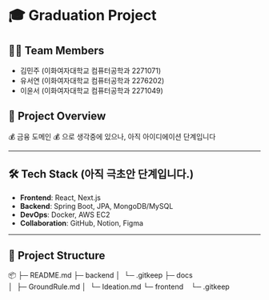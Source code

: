 # 🎓 Graduation Project

## 👩‍💻 Team Members

- 김민주 (이화여자대학교 컴퓨터공학과 2271071)
- 유서연 (이화여자대학교 컴퓨터공학과 2276202)
- 이윤서 (이화여자대학교 컴퓨터공학과 2271049)

## 📌 Project Overview

💰 금융 도메인 💰 으로 생각중에 있으나, 아직 아이디에이션 단계입니다

---

## 🛠️ Tech Stack (아직 극초안 단계입니다.)

- **Frontend**: React, Next.js
- **Backend**: Spring Boot, JPA, MongoDB/MySQL
- **DevOps**: Docker, AWS EC2
- **Collaboration**: GitHub, Notion, Figma

---

## 📂 Project Structure

📦 
├─ README.md
├─ backend
│  └─ .gitkeep
├─ docs
│  ├─ GroundRule.md
│  └─ Ideation.md
└─ frontend
   └─ .gitkeep
